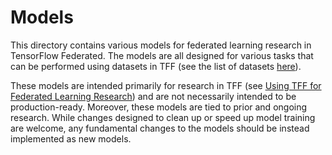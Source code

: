 # Models

This directory contains various models for federated learning research in
TensorFlow Federated. The models are all designed for various tasks that can be
performed using datasets in TFF (see the list of datasets
[here](https://www.tensorflow.org/federated/api_docs/python/tff/simulation/datasets)).

These models are intended primarily for research in TFF (see
[Using TFF for Federated Learning Research](https://github.com/tensorflow/federated/blob/master/docs/tff_for_research.md))
and are not necessarily intended to be production-ready. Moreover, these models
are tied to prior and ongoing research. While changes designed to clean up or
speed up model training are welcome, any fundamental changes to the models
should be instead implemented as new models.
